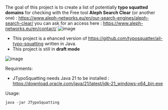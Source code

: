 The goal of this project is to create a list of potentially **typo squatted domains** for checking with the Free tool **Aleph Search Clear** (or another one) : https://www.aleph-networks.eu/en/our-search-engines/aleph-search-clear/ you can ask for an access here : https://www.aleph-networks.eu/en/contact/
![image](https://github.com/hernic/JTypoSquatting/assets/4397039/874a5ff7-68d5-4d8b-9a60-a4dddde188f9)

- This project is a ehanced version of https://github.com/typosquatter/ail-typo-squatting written in Java.
- This project is still in **draft mode**

![image](https://github.com/hernic/JTypoSquatting/assets/4397039/042a2ebf-2b8f-4950-b70f-e4e1717579c7)

Requirments:
- JTypoSquatting needs Java 21 to be installed : https://download.oracle.com/java/21/latest/jdk-21_windows-x64_bin.exe

Usage:
```
java -jar JTypoSquatting
```
